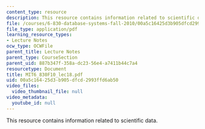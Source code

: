 ```yaml
---
content_type: resource
description: This resource contains information related to scientific data.
file: /courses/6-830-database-systems-fall-2010/00a5c16425d3b905dfcd2993ffd6ab50_MIT6_830F10_lec18.pdf
file_type: application/pdf
learning_resource_types:
- Lecture Notes
ocw_type: OCWFile
parent_title: Lecture Notes
parent_type: CourseSection
parent_uid: 887b347f-358a-dc23-56e4-a7411b44c7a4
resourcetype: Document
title: MIT6_830F10_lec18.pdf
uid: 00a5c164-25d3-b905-dfcd-2993ffd6ab50
video_files:
  video_thumbnail_file: null
video_metadata:
  youtube_id: null
---
```

This resource contains information related to scientific data.

